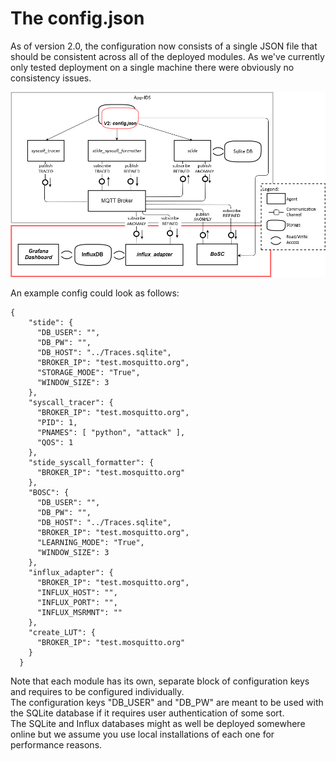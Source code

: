 # The config.json

As of version 2.0, the configuration now consists of a single JSON file that should be consistent across all of the deployed modules.
As we've currently only tested deployment on a single machine there were obviously no consistency issues.

![alt text](./figures/architecture.png)

An example config could look as follows:

```
{
    "stide": {
      "DB_USER": "",
      "DB_PW": "",
      "DB_HOST": "../Traces.sqlite",
      "BROKER_IP": "test.mosquitto.org",
      "STORAGE_MODE": "True",
      "WINDOW_SIZE": 3
    },
    "syscall_tracer": {
      "BROKER_IP": "test.mosquitto.org",
      "PID": 1,
      "PNAMES": [ "python", "attack" ],
      "QOS": 1
    },
    "stide_syscall_formatter": {
      "BROKER_IP": "test.mosquitto.org"
    },
    "BOSC": {
      "DB_USER": "",
      "DB_PW": "",
      "DB_HOST": "../Traces.sqlite",
      "BROKER_IP": "test.mosquitto.org",
      "LEARNING_MODE": "True",
      "WINDOW_SIZE": 3
    },
    "influx_adapter": {
      "BROKER_IP": "test.mosquitto.org",
      "INFLUX_HOST": "",
      "INFLUX_PORT": "",
      "INFLUX_MSRMNT": ""
    },
    "create_LUT": {
      "BROKER_IP": "test.mosquitto.org"
    }
  }
```

Note that each module has its own, separate block of configuration keys and requires to be configured individually.  
The configuration keys "DB_USER" and "DB_PW" are meant to be used with the SQLite database if it requires user authentication of some sort.  
The SQLite and Influx databases might as well be deployed somewhere online but we assume you use local installations of each one for performance reasons. 
